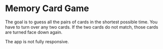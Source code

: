 # Memory Card Game

The goal is to guess all the pairs of cards in the shortest possible time. You have to turn over any two cards. If the two cards do not match, those cards are turned face down again.

The app is not fully responsive.
